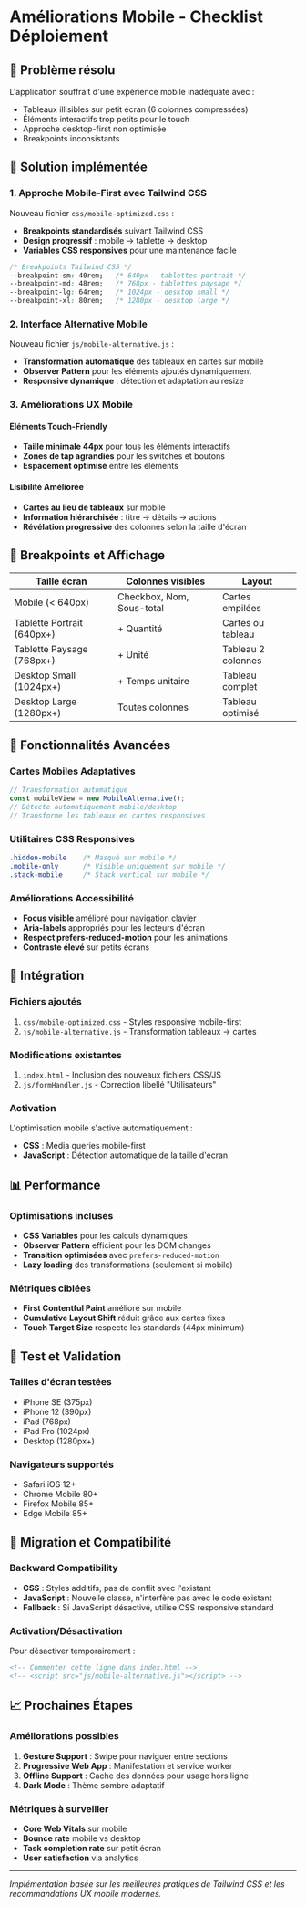 # Améliorations Mobile - Checklist Déploiement

## 🎯 Problème résolu

L'application souffrait d'une expérience mobile inadéquate avec :
- Tableaux illisibles sur petit écran (6 colonnes compressées)
- Éléments interactifs trop petits pour le touch
- Approche desktop-first non optimisée
- Breakpoints inconsistants

## 🚀 Solution implémentée

### 1. Approche Mobile-First avec Tailwind CSS

Nouveau fichier `css/mobile-optimized.css` :
- **Breakpoints standardisés** suivant Tailwind CSS
- **Design progressif** : mobile → tablette → desktop
- **Variables CSS responsives** pour une maintenance facile

```css
/* Breakpoints Tailwind CSS */
--breakpoint-sm: 40rem;   /* 640px - tablettes portrait */
--breakpoint-md: 48rem;   /* 768px - tablettes paysage */
--breakpoint-lg: 64rem;   /* 1024px - desktop small */
--breakpoint-xl: 80rem;   /* 1280px - desktop large */
```

### 2. Interface Alternative Mobile

Nouveau fichier `js/mobile-alternative.js` :
- **Transformation automatique** des tableaux en cartes sur mobile
- **Observer Pattern** pour les éléments ajoutés dynamiquement
- **Responsive dynamique** : détection et adaptation au resize

### 3. Améliorations UX Mobile

#### Éléments Touch-Friendly
- **Taille minimale 44px** pour tous les éléments interactifs
- **Zones de tap agrandies** pour les switches et boutons
- **Espacement optimisé** entre les éléments

#### Lisibilité Améliorée
- **Cartes au lieu de tableaux** sur mobile
- **Information hiérarchisée** : titre → détails → actions
- **Révélation progressive** des colonnes selon la taille d'écran

## 📱 Breakpoints et Affichage

| Taille écran               | Colonnes visibles         | Layout             |
| -------------------------- | ------------------------- | ------------------ |
| Mobile (< 640px)           | Checkbox, Nom, Sous-total | Cartes empilées    |
| Tablette Portrait (640px+) | + Quantité                | Cartes ou tableau  |
| Tablette Paysage (768px+)  | + Unité                   | Tableau 2 colonnes |
| Desktop Small (1024px+)    | + Temps unitaire          | Tableau complet    |
| Desktop Large (1280px+)    | Toutes colonnes           | Tableau optimisé   |

## 🎨 Fonctionnalités Avancées

### Cartes Mobiles Adaptatives
```javascript
// Transformation automatique
const mobileView = new MobileAlternative();
// Détecte automatiquement mobile/desktop
// Transforme les tableaux en cartes responsives
```

### Utilitaires CSS Responsives
```css
.hidden-mobile    /* Masqué sur mobile */
.mobile-only      /* Visible uniquement sur mobile */
.stack-mobile     /* Stack vertical sur mobile */
```

### Améliorations Accessibilité
- **Focus visible** amélioré pour navigation clavier
- **Aria-labels** appropriés pour les lecteurs d'écran
- **Respect prefers-reduced-motion** pour les animations
- **Contraste élevé** sur petits écrans

## 🔧 Intégration

### Fichiers ajoutés
1. `css/mobile-optimized.css` - Styles responsive mobile-first
2. `js/mobile-alternative.js` - Transformation tableaux → cartes

### Modifications existantes
1. `index.html` - Inclusion des nouveaux fichiers CSS/JS
2. `js/formHandler.js` - Correction libellé "Utilisateurs"

### Activation
L'optimisation mobile s'active automatiquement :
- **CSS** : Media queries mobile-first
- **JavaScript** : Détection automatique de la taille d'écran

## 📊 Performance

### Optimisations incluses
- **CSS Variables** pour les calculs dynamiques
- **Observer Pattern** efficient pour les DOM changes
- **Transition optimisées** avec `prefers-reduced-motion`
- **Lazy loading** des transformations (seulement si mobile)

### Métriques ciblées
- **First Contentful Paint** amélioré sur mobile
- **Cumulative Layout Shift** réduit grâce aux cartes fixes
- **Touch Target Size** respecte les standards (44px minimum)

## 🧪 Test et Validation

### Tailles d'écran testées
- iPhone SE (375px)
- iPhone 12 (390px)
- iPad (768px)
- iPad Pro (1024px)
- Desktop (1280px+)

### Navigateurs supportés
- Safari iOS 12+
- Chrome Mobile 80+
- Firefox Mobile 85+
- Edge Mobile 85+

## 🔄 Migration et Compatibilité

### Backward Compatibility
- **CSS** : Styles additifs, pas de conflit avec l'existant
- **JavaScript** : Nouvelle classe, n'interfère pas avec le code existant
- **Fallback** : Si JavaScript désactivé, utilise CSS responsive standard

### Activation/Désactivation
Pour désactiver temporairement :
```html
<!-- Commenter cette ligne dans index.html -->
<!-- <script src="js/mobile-alternative.js"></script> -->
```

## 📈 Prochaines Étapes

### Améliorations possibles
1. **Gesture Support** : Swipe pour naviguer entre sections
2. **Progressive Web App** : Manifestation et service worker
3. **Offline Support** : Cache des données pour usage hors ligne
4. **Dark Mode** : Thème sombre adaptatif

### Métriques à surveiller
- **Core Web Vitals** sur mobile
- **Bounce rate** mobile vs desktop  
- **Task completion rate** sur petit écran
- **User satisfaction** via analytics

---

*Implémentation basée sur les meilleures pratiques de Tailwind CSS et les recommandations UX mobile modernes.* 